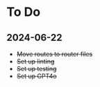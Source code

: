 # To Do

## 2024-06-22

- ~~Move routes to router files~~
- ~~Set up linting~~
- ~~Set up testing~~
- ~~Set up GPT4o~~

